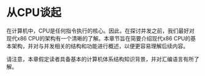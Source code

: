 # 从CPU谈起

在计算机中，CPU是任何指令执行的核心。因此，在探讨并发之前，我们最好对现代x86 CPU的架构有一个清晰的了解。本章节旨在简要介绍现代x86 CPU的基本架构，并对与并发相关的结构和功能进行概述，以便更容易理解后续内容。

请注意，本章假定读者具备基本的计算机体系结构知识背景，并对汇编语言有所了解。
